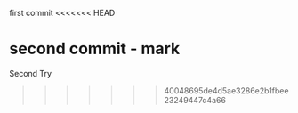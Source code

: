 first commit
<<<<<<< HEAD

second commit - mark
=======
Second Try
>>>>>>> 40048695de4d5ae3286e2b1fbee23249447c4a66
